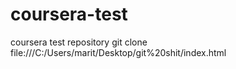 # coursera-test
coursera test repository
git clone file:///C:/Users/marit/Desktop/git%20shit/index.html
